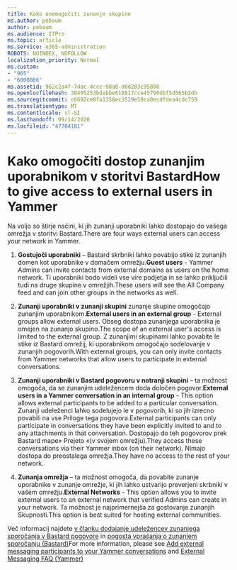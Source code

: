 ```yaml
---
title: Kako onemogočiti zunanje skupine
ms.author: pebaum
author: pebaum
ms.audience: ITPro
ms.topic: article
ms.service: o365-administration
ROBOTS: NOINDEX, NOFOLLOW
localization_priority: Normal
ms.custom:
- "965"
- "6000006"
ms.assetid: 962c2a4f-7dac-4ccc-98a8-d0d283c95808
ms.openlocfilehash: 30495253bdabbe618817cce45790dbf5d565b2db
ms.sourcegitcommit: c6692ce0fa1358ec3529e59ca0ecdfdea4cdc759
ms.translationtype: MT
ms.contentlocale: sl-SI
ms.lasthandoff: 09/14/2020
ms.locfileid: "47704181"
---
```

# <a name="how-to-give-access-to-external-users-in-yammer"></a><span data-ttu-id="a3efc-102">Kako omogočiti dostop zunanjim uporabnikom v storitvi Bastard</span><span class="sxs-lookup"><span data-stu-id="a3efc-102">How to give access to external users in Yammer</span></span>

<span data-ttu-id="a3efc-103">Na voljo so štirje načini, ki jih zunanji uporabniki lahko dostopajo do vašega omrežja v storitvi Bastard.</span><span class="sxs-lookup"><span data-stu-id="a3efc-103">There are four ways external users can access your network in Yammer.</span></span>
  
1. <span data-ttu-id="a3efc-104">**Gostujoči uporabniki** – Bastard skrbniki lahko povabijo stike iz zunanjih domen kot uporabnike v domačem omrežju.</span><span class="sxs-lookup"><span data-stu-id="a3efc-104">**Guest users** - Yammer Admins can invite contacts from external domains as users on the home network.</span></span> <span data-ttu-id="a3efc-105">Ti uporabniki bodo videli vse vire podjetja in se lahko priključili tudi na druge skupine v omrežjih.</span><span class="sxs-lookup"><span data-stu-id="a3efc-105">These users will see the All Company feed and can join other groups in the networks as well.</span></span>

2. <span data-ttu-id="a3efc-106">**Zunanji uporabniki v zunanji skupini** zunanje skupine omogočajo zunanjim uporabnikom.</span><span class="sxs-lookup"><span data-stu-id="a3efc-106">**External users in an external group** - External groups allow external users.</span></span> <span data-ttu-id="a3efc-107">Obseg dostopa zunanjega uporabnika je omejen na zunanjo skupino.</span><span class="sxs-lookup"><span data-stu-id="a3efc-107">The scope of an external user's access is limited to the external group.</span></span> <span data-ttu-id="a3efc-108">Z zunanjimi skupinami lahko povabite le stike iz Bastard omrežij, ki uporabnikom omogočajo sodelovanje v zunanjih pogovorih.</span><span class="sxs-lookup"><span data-stu-id="a3efc-108">With external groups, you can only invite contacts from Yammer networks that allow users to participate in external conversations.</span></span>

3. <span data-ttu-id="a3efc-109">**Zunanji uporabniki v Bastard pogovoru v notranji skupini** – ta možnost omogoča, da se zunanjim udeležencem doda določen pogovor.</span><span class="sxs-lookup"><span data-stu-id="a3efc-109">**External users in a Yammer conversation in an internal group** - This option allows external participants to be added to a particular conversation.</span></span> <span data-ttu-id="a3efc-110">Zunanji udeleženci lahko sodelujejo le v pogovorih, ki so jih izrecno povabili na vse Priloge tega pogovora.</span><span class="sxs-lookup"><span data-stu-id="a3efc-110">External participants can only participate in conversations they have been explicitly invited to and to any attachments in that conversation.</span></span> <span data-ttu-id="a3efc-111">Dostopajo do teh pogovorov prek Bastard mape» Prejeto «(v svojem omrežju).</span><span class="sxs-lookup"><span data-stu-id="a3efc-111">They access these conversations via their Yammer inbox (on their network).</span></span> <span data-ttu-id="a3efc-112">Nimajo dostopa do preostalega omrežja.</span><span class="sxs-lookup"><span data-stu-id="a3efc-112">They have no access to the rest of your network.</span></span>

4. <span data-ttu-id="a3efc-113">**Zunanja omrežja** – ta možnost omogoča, da povabite zunanje uporabnike v zunanje omrežje, ki jih lahko ustvarijo preverjeni skrbniki v vašem omrežju.</span><span class="sxs-lookup"><span data-stu-id="a3efc-113">**External Networks** - This option allows you to invite external users to an external network that verified Admins can create in your network.</span></span> <span data-ttu-id="a3efc-114">Ta možnost je najprimernejša za gostovanje zunanjih Skupnosti.</span><span class="sxs-lookup"><span data-stu-id="a3efc-114">This option is best suited for hosting external communities.</span></span>

<span data-ttu-id="a3efc-115">Več informacij najdete [v članku dodajanje udeležencev zunanjega sporočanja v Bastard pogovore](https://docs.microsoft.com/yammer/work-with-external-users/add-external-participants) in [pogosta vprašanja o zunanjem sporočanju (Bastard)](https://docs.microsoft.com/yammer/work-with-external-users/external-messaging-faq)</span><span class="sxs-lookup"><span data-stu-id="a3efc-115">For more information, please see [Add external messaging participants to your Yammer conversations](https://docs.microsoft.com/yammer/work-with-external-users/add-external-participants) and [External Messaging FAQ (Yammer)](https://docs.microsoft.com/yammer/work-with-external-users/external-messaging-faq)</span></span>
  